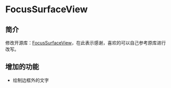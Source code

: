 # FocusSurfaceView

## 简介
修改开源库：[FocusSurfaceView](https://github.com/dongjunkun/DropDownMenu)，在此表示感谢，喜欢的可以自己参考原库进行改写。

## 增加的功能
* 绘制边框外的文字
